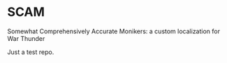 # SCAM
Somewhat Comprehensively Accurate Monikers: a custom localization for War Thunder

Just a test repo.
